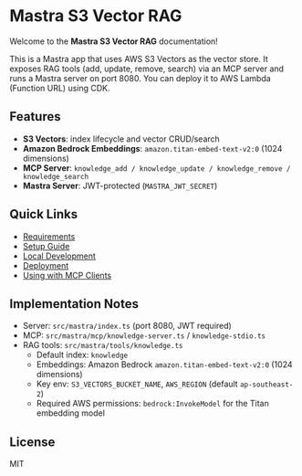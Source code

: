 # Mastra S3 Vector RAG

Welcome to the **Mastra S3 Vector RAG** documentation!

This is a Mastra app that uses AWS S3 Vectors as the vector store. It exposes RAG tools (add, update, remove, search) via an MCP server and runs a Mastra server on port 8080. You can deploy it to AWS Lambda (Function URL) using CDK.

## Features

- **S3 Vectors**: index lifecycle and vector CRUD/search
- **Amazon Bedrock Embeddings**: `amazon.titan-embed-text-v2:0` (1024 dimensions)
- **MCP Server**: `knowledge_add / knowledge_update / knowledge_remove / knowledge_search`
- **Mastra Server**: JWT-protected (`MASTRA_JWT_SECRET`)

## Quick Links

- [Requirements](setup/requirements.md)
- [Setup Guide](setup/s3-vectors.md)
- [Local Development](development/local.md)
- [Deployment](deployment/cdk.md)
- [Using with MCP Clients](usage/mcp-clients.md)

## Implementation Notes

- Server: `src/mastra/index.ts` (port 8080, JWT required)
- MCP: `src/mastra/mcp/knowledge-server.ts` / `knowledge-stdio.ts`
- RAG tools: `src/mastra/tools/knowledge.ts`
  - Default index: `knowledge`
  - Embeddings: Amazon Bedrock `amazon.titan-embed-text-v2:0` (1024 dimensions)
  - Key env: `S3_VECTORS_BUCKET_NAME`, `AWS_REGION` (default `ap-southeast-2`)
  - Required AWS permissions: `bedrock:InvokeModel` for the Titan embedding model

## License

MIT

